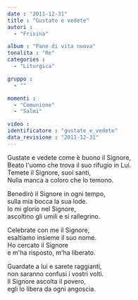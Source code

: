 ```yaml
---
date : "2011-12-31"
title : "Gustate e vedete"
autori : 
  - "Frisina"

album : "Pane di vita nuova"
tonalita : "Re"
categories : 
  - "Liturgica"

gruppo : 
  - ""

momenti : 
  - "Comunione"
  - "Salmi"

video : 
identificatore : "gustate_e_vedete"
data_revisione : "2011-12-31"
---
```

  
  
  
Gustate e vedete come è buono il Signore,  
Beato l'uomo che trova il suo rifugio in Lui.  
Temete il Signore, suoi santi,  
Nulla manca a coloro che lo temono.  
  
  
  
 Benedirò il Signore in ogni tempo,   
sulla mia bocca la sua lode.  
Io mi glorio nel Signore,   
ascoltino gli umili e si rallegrino.   
  
  
  
  
Celebrate con me il Signore,   
esaltiamo insieme il suo nome.  
Ho cercato il Signore   
e m'ha risposto, m'ha liberato.  
  
  
  
  
Guardate a lui e sarete raggianti,   
non saranno confusi i vostri volti.  
Il Signore ascolta il povero,   
egli lo libera da ogni angoscia.  
  
  
  
  
